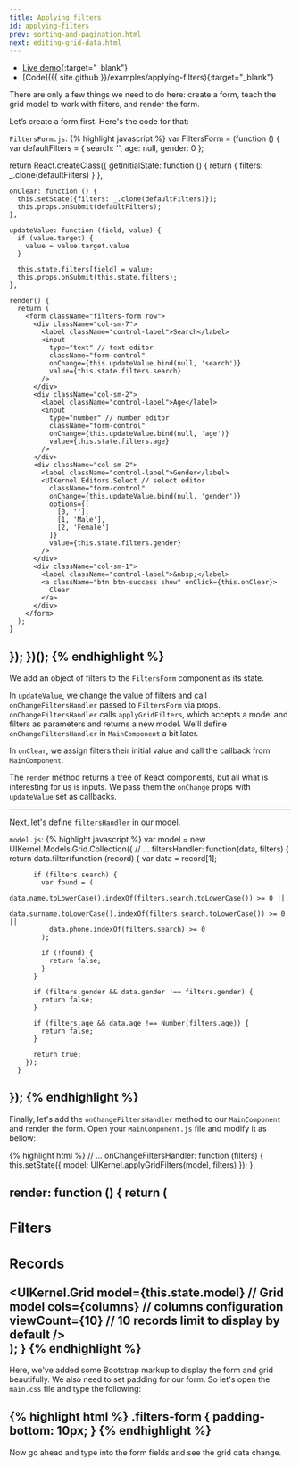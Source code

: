 ```yaml
---
title: Applying filters
id: applying-filters
prev: sorting-and-pagination.html
next: editing-grid-data.html
---
```

* [Live demo](/examples/applying-filters/){:target="_blank"}
* [Code]({{ site.github }}/examples/applying-filters){:target="_blank"}

There are only a few things we need to do here: create a form, teach the grid model to work with filters, and render the form.

Let’s create a form first. Here's the code for that:

`FiltersForm.js`:
{% highlight javascript %}
var FiltersForm = (function () {
  var defaultFilters = {
    search: '',
    age: null,
    gender: 0
  };

  return React.createClass({
    getInitialState: function () {
      return {
        filters: _.clone(defaultFilters)
      }
    },

    onClear: function () {
      this.setState({filters: _.clone(defaultFilters)});
      this.props.onSubmit(defaultFilters);
    },

    updateValue: function (field, value) {
      if (value.target) {
        value = value.target.value
      }

      this.state.filters[field] = value;
      this.props.onSubmit(this.state.filters);
    },

    render() {
      return (
        <form className="filters-form row">
          <div className="col-sm-7">
            <label className="control-label">Search</label>
            <input
              type="text" // text editor
              className="form-control"
              onChange={this.updateValue.bind(null, 'search')}
              value={this.state.filters.search}
            />
          </div>
          <div className="col-sm-2">
            <label className="control-label">Age</label>
            <input
              type="number" // number editor
              className="form-control"
              onChange={this.updateValue.bind(null, 'age')}
              value={this.state.filters.age}
            />
          </div>
          <div className="col-sm-2">
            <label className="control-label">Gender</label>
            <UIKernel.Editors.Select // select editor
              className="form-control"
              onChange={this.updateValue.bind(null, 'gender')}
              options={[
                [0, ''],
                [1, 'Male'],
                [2, 'Female']
              ]}
              value={this.state.filters.gender}
            />
          </div>
          <div className="col-sm-1">
            <label className="control-label">&nbsp;</label>
            <a className="btn btn-success show" onClick={this.onClear}>
              Clear
            </a>
          </div>
        </form>
      );
    }
  });
})();
{% endhighlight %}
---
We add an object of filters to the `FiltersForm` component as its state.

In `updateValue`, we change the value of filters and call `onChangeFiltersHandler` passed to `FiltersForm` via props.
`onChangeFiltersHandler` calls `applyGridFilters`, which accepts a model and filters as parameters and returns a new model.
We'll define `onChangeFiltersHandler` in `MainComponent` a bit later.

In `onClear`, we assign filters their initial value and call the callback from  `MainComponent`.

The `render` method returns a tree of React components, but all what is interesting for us is inputs.
We pass them the `onChange` props with `updateValue` set as callbacks.

---

Next, let's define `filtersHandler` in our model.

`model.js`:
{% highlight javascript %}
var model = new UIKernel.Models.Grid.Collection({
  // ...
  filtersHandler: function(data, filters) {
        return data.filter(function (record) {
          var data = record[1];

          if (filters.search) {
            var found = (
              data.name.toLowerCase().indexOf(filters.search.toLowerCase()) >= 0 ||
              data.surname.toLowerCase().indexOf(filters.search.toLowerCase()) >= 0 ||
              data.phone.indexOf(filters.search) >= 0
            );

            if (!found) {
              return false;
            }
          }

          if (filters.gender && data.gender !== filters.gender) {
            return false;
          }

          if (filters.age && data.age !== Number(filters.age)) {
            return false;
          }

          return true;
        });
      }
});
{% endhighlight %}
---

Finally, let's add the `onChangeFiltersHandler` method to our `MainComponent` and render the form. Open your `MainComponent.js` file and modify it as bellow:

{% highlight html %}
// ...
onChangeFiltersHandler: function (filters) {
  this.setState({
    model: UIKernel.applyGridFilters(model, filters)
  });
},

render: function () {
  return (
    <div>
      <div className="panel panel-primary">
        <div className="panel-heading">
          <h3 className="panel-title">Filters</h3>
        </div>
        <div className="panel-body">
          <FiltersForm
            onSubmit={this.onChangeFiltersHandler}
          />
        </div>
      </div>
      <div className="panel panel-info">
        <div className="panel-heading">
          <h3 className="panel-title">Records</h3>
        </div>
        <UIKernel.Grid
          model={this.state.model} // Grid model
          cols={columns} // columns configuration
          viewCount={10} // 10 records limit to display by default
        />
      </div>
    </div>
  );
}
{% endhighlight %}
---

Here, we've added some Bootstrap markup to display the form and grid beautifully.
We also need to set padding for our form. So let's open the `main.css` file and type the following:

{% highlight html %}
.filters-form {
    padding-bottom: 10px;
}
{% endhighlight %}
---

Now go ahead and type into the form fields and see the grid data change.